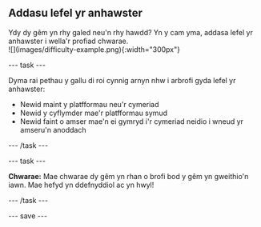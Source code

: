 ## Addasu lefel yr anhawster

<div style="display: flex; flex-wrap: wrap">
<div style="flex-basis: 200px; flex-grow: 1; margin-right: 15px;">
Ydy dy gêm yn rhy galed neu'n rhy hawdd? Yn y cam yma, addasa lefel yr anhawster i wella'r profiad chwarae. 
</div>
<div>
![](images/difficulty-example.png){:width="300px"}
</div>
</div>

--- task ---

Dyma rai pethau y gallu di roi cynnig arnyn nhw i arbrofi gyda lefel yr anhawster:

+ Newid maint y platfformau neu'r cymeriad
+ Newid y cyflymder mae'r platfformau symud
+ Newid faint o amser mae'n ei gymryd i'r cymeriad neidio i wneud yr amseru'n anoddach

--- /task ---

--- task ---

**Chwarae:** Mae chwarae dy gêm yn rhan o brofi bod y gêm yn gweithio'n iawn. Mae hefyd yn ddefnyddiol ac yn hwyl!

--- /task ---

--- save ---
